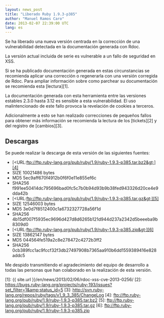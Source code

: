 ```yaml
---
layout: news_post
title: "Liberado Ruby 1.9.3-p385"
author: "Manuel Ramos Caro"
date: 2013-02-07 22:39:00 UTC
lang: es
---
```


Se ha liberado una nueva versión centrada en la corrección de una
vulnerabilidad detectada en la documentación generada con Rdoc.

La versión actual incluida de serie es vulnerable a un fallo de
seguridad en XSS.

Si se ha publicado documentación generada en estas circunstancias se
recomienda aplicar una corrección o regenerarla con una versión
corregida de Rdoc. Para ampliar información sobre como parchear su
documentación se recomienda esta [lectura][1].

La documentación generada con esta herramienta entre las versiones
estables 2.3.0 hasta 3.12 es sensible a esta vulnerabilidad. El uso
malintencionado de este fallo provoca la revelación de cookies a
terceros.

Adicionalmente a esto se han realizado correcciones de pequeños fallos
para obtener más información se recomienda la lectura de los
[tickets][2] y del registro de [cambios][3].

## Descargas

Se puede realizar la descarga de esta versión de las siguientes fuentes:

* [&lt;URL:ftp://ftp.ruby-lang.org/pub/ruby/1.9/ruby-1.9.3-p385.tar.bz2&gt;][4]
* SIZE 10021486 bytes
* MD5 5ec9aff670f4912b0f6f0e11e855ef6c
* SHA256
  f991ee50414dc795696bad0fc5c7b0b94d93b9b38fed943326d20ce4e9dda42b
* [&lt;URL:ftp://ftp.ruby-lang.org/pub/ruby/1.9/ruby-1.9.3-p385.tar.gz&gt;][5]
* SIZE 12546003 bytes
* MD5 3e0d7f8512400c1a6732327728a56f1d
* SHA256
  4b15df007f5935ec9696d427d8d6265b121d944d237a2342d5beeeba9b8309d0
* [&lt;URL:ftp://ftp.ruby-lang.org/pub/ruby/1.9/ruby-1.9.3-p385.zip&gt;][6]
* SIZE 13862147 bytes
* MD5 044564fe519a2c8e278472c4272b3ff2
* SHA256
  0cb389fcc1ac9fccf32f3db27497908b7365aa910b6dd1559389416e828addc5

Me despido transmitiendo el agradecimiento del equipo de desarrollo a
todas las personas que han colaborado en la realización de esta versión.



[1]: {{ site.url }}/en/news/2013/02/06/rdoc-xss-cve-2013-0256/
[2]: https://bugs.ruby-lang.org/projects/ruby-193/issues?set_filter=1&amp;status_id=5
[3]: http://svn.ruby-lang.org/repos/ruby/tags/v1_9_3_385/ChangeLog
[4]: ftp://ftp.ruby-lang.org/pub/ruby/1.9/ruby-1.9.3-p385.tar.bz2
[5]: ftp://ftp.ruby-lang.org/pub/ruby/1.9/ruby-1.9.3-p385.tar.gz
[6]: ftp://ftp.ruby-lang.org/pub/ruby/1.9/ruby-1.9.3-p385.zip

